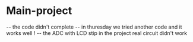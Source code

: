 # Main-project 
-- the code didn't complete 
-- in thuresday we tried another code and it works well !
-- the ADC with LCD stip in the project real circuit didn't work
